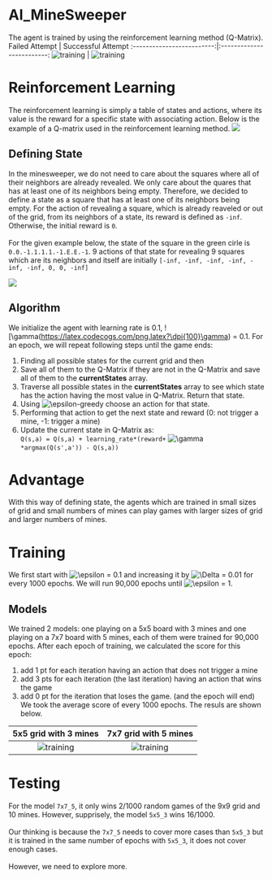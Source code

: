 # AI_MineSweeper
The agent is trained by using the reinforcement learning method (Q-Matrix). 
Failed Attempt          |  Successful Attempt
:-------------------------:|:-------------------------:
![training](failedAttempt.gif)  |  ![training](successAttempt.gif)
# Reinforcement Learning
The reinforcement learning is simply a table of states and actions, where its value is the reward for a specific state with associating action. Below is the example of a Q-matrix used in the reinforcement learning method. 
![](example.png)

## Defining State

In the minesweeper, we do not need to care about the squares where all of their neighbors are already revealed. We only care about the quares that has at least one of its neighbors being empty. Therefore, we decided to define a state as a square that has at least one of its neighbors being empty. For the action of revealing a square, which is already reaveled or out of the grid, from its neighbors of a state, its reward is defined as `-inf`. Otherwise, the initial reward is `0`. 
\
\
For the given example below, the state of the square in the green cirle is `0.0.-1.1.1.1.-1.E.E.-1`. 9 actions of that state for revealing 9 squares which are its neighbors and itself are initially `[-inf, -inf, -inf, -inf, -inf, -inf, 0, 0, -inf]`

![](fullsizeoutput_c0.jpeg)
## Algorithm
We initialize the agent with learning rate is 0.1, ![\gamma(https://latex.codecogs.com/png.latex?\dpi{100}\gamma) = 0.1. For an epoch, we will repeat following steps until the game ends:

1. Finding all possible states for the current grid and then
2. Save all of them to the Q-Matrix if they are not in the Q-Matrix and save all of them to the **currentStates** array.
3. Traverse all possible states in the **currentStates** array to see which state has the action having the most value in Q-Matrix. Return that state.
4. Using ![\epsilon](https://latex.codecogs.com/png.latex?\dpi{100}\epsilon)-greedy choose an action for that state.
5. Performing that action to get the next state and reward (0: not trigger a mine, -1: trigger a mine)
6. Update the current state in Q-Matrix as: \
`Q(s,a) = Q(s,a) + learning_rate*(reward+` ![\gamma](https://latex.codecogs.com/png.latex?\dpi{100}\gamma)`*argmax(Q(s',a')) - Q(s,a))`

# Advantage
With this way of defining state, the agents which are trained in small sizes of grid and small numbers of mines can play games with larger sizes of grid and larger numbers of mines.

# Training
We first start with ![\epsilon](https://latex.codecogs.com/png.latex?\dpi{100}\epsilon) = 0.1 and increasing it by ![\Delta](https://latex.codecogs.com/png.latex?\dpi{100}\Delta) = 0.01 for every 1000 epochs. We will run 90,000 epochs until ![\epsilon](https://latex.codecogs.com/png.latex?\dpi{100}\epsilon) = 1. 

## Models
We trained 2 models: one playing on a 5x5 board with 3 mines and one playing on a 7x7 board with 5 mines, each of them were trained for 90,000 epochs. After each epoch of training, we calculated the score for this epoch:
1. add 1 pt for each iteration having an action that does not trigger a mine
2. add 3 pts for each iteration (the last iteration) having an action that wins the game
3. add 0 pt for the iteration that loses the game. (and the epoch will end)
We took the average score of every 1000 epochs. The resuls are shown below.

5x5 grid with 3 mines           |  7x7 grid with 5 mines
:-------------------------:|:-------------------------:
![training](player5_3.png)  |  ![training](player7_5.png)

# Testing
For the model `7x7_5`, it only wins 2/1000 random games of the 9x9 grid and 10 mines. However, supprisely, the model `5x5_3` wins 16/1000. 
\
\
Our thinking is because the `7x7_5` needs to cover more cases than `5x5_3` but it is trained in the same number of epochs with `5x5_3`, it does not cover enough cases. 
\
\
However, we need to explore more. 
